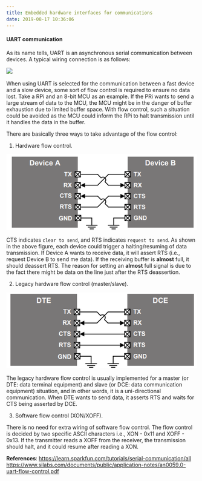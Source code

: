 ```yaml
---
title: Embedded hardware interfaces for communications
date: 2019-08-17 10:36:06
---
```


#### **UART communication**

As its name tells, UART is an asynchronous serial communication between devices. A typical wiring connection is as follows:

  <img src="https://cn.bing.com/th?id=OIP.LAOk3F5k2VOtBlej8nQ3IgHaDo&pid=Api&rs=1" width="250" style="border-style: none">

When using UART is selected for the communication between a fast device and a slow device, some sort of flow control is required to ensure no data lost. Take a RPi and an 8-bit MCU as an example. If the PRi wants to send a large stream of data to the MCU, the MCU might be in the danger of buffer exhaustion due to limited buffer space. With flow control, such a situation could be avoided as the MCU could inform the RPi to halt transmission until it handles the data in the buffer.

There are basically three ways to take advantage of the flow control:

1. Hardware flow control.

![Hardware flow control](https://github.com/TonyZhaoyu/blog_source/blob/master/pics/Hardware%20flow%20control.png?raw=true)

  CTS indicates `clear to send`, and RTS indicates `request to send`. As shown in the above figure, each device could trigger a halting/resuming of data transmission. If Device A wants to receive data, it will assert RTS (i.e., request Device B to send me data). If the receiving buffer is **almost** full, it should deassert RTS. The reason for setting an **almost** full signal is due to the fact there might be data on the line just after the RTS deassertion.

2. Legacy hardware flow control (master/slave).

![Legacy hardware flow control](https://github.com/TonyZhaoyu/blog_source/blob/master/pics/Legacy%20hardware%20flow%20control.png?raw=true)

  The legacy hardware flow control is usually implemented for a master (or DTE: data terminal equipment) and slave (or DCE: data communication equipment) situation, and in other words, it is a uni-directional communication. When DTE wants to send data, it asserts RTS and waits for CTS being asserted by DCE.

3. Software flow control (XON/XOFF).

  There is no need for extra wiring of software flow control. The flow control is decided by two specific ASCII characters i.e., XON - 0x11 and XOFF - 0x13. If the transmitter reads a XOFF from the receiver, the transmission should halt, and it could resume after reading a XON.

**References**:
https://learn.sparkfun.com/tutorials/serial-communication/all
https://www.silabs.com/documents/public/application-notes/an0059.0-uart-flow-control.pdf
